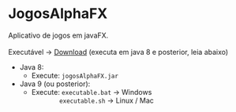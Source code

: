 # JogosAlphaFX
Aplicativo de jogos em javaFX.<br/>
<br/>
Executável -> [Download](https://github.com/fabioalves95472/jogosAlphaFX-deploy/archive/refs/heads/app.zip) (executa em java 8 e posterior, leia abaixo)
<br/>
- Java 8:<br/>
	- Execute: `jogosAlphaFX.jar`<br/>
- Java 9 (ou posterior):<br/>
	- Execute: `executable.bat` -> Windows<br/>
	&emsp;&emsp;&emsp;&ensp;&ensp;`executable.sh` -> Linux / Mac<br/>

<!-- <img src="imgs_git/dClasses.png"> -->